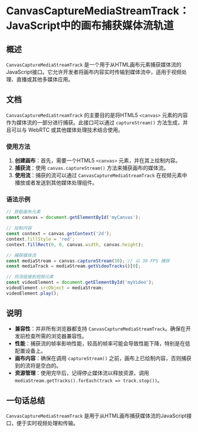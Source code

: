 <!--
Meta Description: # CanvasCaptureMediaStreamTrack：JavaScript中的画布捕获媒体流轨道 ## 概述 `CanvasCaptureMediaStreamTrack` 是一个用于从HTML画布元素捕获媒体流的JavaScript接口。它允许开发者将画布内容实时传输到媒体流中，适用于视...
Meta Keywords: canvas, canvascapturemediastreamtrack, const, capturestream, mediastream
-->

# CanvasCaptureMediaStreamTrack：JavaScript中的画布捕获媒体流轨道

## 概述
`CanvasCaptureMediaStreamTrack` 是一个用于从HTML画布元素捕获媒体流的JavaScript接口。它允许开发者将画布内容实时传输到媒体流中，适用于视频处理、直播或其他多媒体应用。

## 文档
`CanvasCaptureMediaStreamTrack` 的主要目的是将HTML5 `<canvas>` 元素的内容作为媒体流的一部分进行捕获。此接口可以通过 `captureStream()` 方法生成，并且可以与 WebRTC 或其他媒体处理技术结合使用。

### 使用方法
1. **创建画布**：首先，需要一个HTML5 `<canvas>` 元素，并在其上绘制内容。
2. **捕获流**：使用 `canvas.captureStream()` 方法来捕获画布的媒体流。
3. **使用流**：捕获的流可以通过 `CanvasCaptureMediaStreamTrack` 在视频元素中播放或者发送到其他媒体处理组件。

### 语法示例
```javascript
// 获取画布元素
const canvas = document.getElementById('myCanvas');

// 绘制内容
const context = canvas.getContext('2d');
context.fillStyle = 'red';
context.fillRect(0, 0, canvas.width, canvas.height);

// 捕获媒体流
const mediaStream = canvas.captureStream(30); // 以 30 FPS 捕获
const mediaTrack = mediaStream.getVideoTracks()[0];

// 将流链接到视频元素
const videoElement = document.getElementById('myVideo');
videoElement.srcObject = mediaStream;
videoElement.play();
```

## 说明
- **兼容性**：并非所有浏览器都支持 `CanvasCaptureMediaStreamTrack`。确保在开发前检查所需的浏览器兼容性。
- **性能**：捕获流的帧率影响性能，较高的帧率可能会导致性能下降，特别是在低配置设备上。
- **画布内容**：确保在调用 `captureStream()` 之前，画布上已绘制内容，否则捕获到的流将是空白的。
- **资源管理**：使用完毕后，记得停止媒体流以释放资源，调用 `mediaStream.getTracks().forEach(track => track.stop())`。

## 一句话总结
`CanvasCaptureMediaStreamTrack` 是用于从HTML画布捕获媒体流的JavaScript接口，便于实时视频处理和传输。